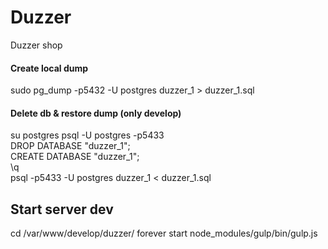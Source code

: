 # Duzzer
Duzzer shop

#### Create local dump
sudo pg_dump -p5432 -U postgres duzzer_1 > duzzer_1.sql 
#### Delete db & restore dump (only develop)
su postgres
psql -U postgres -p5433 <br />
DROP DATABASE "duzzer_1"; <br />
CREATE DATABASE "duzzer_1"; <br />
\q <br />
psql -p5433 -U postgres duzzer_1 < duzzer_1.sql  <br />


## Start server dev
cd /var/www/develop/duzzer/
forever start node_modules/gulp/bin/gulp.js
